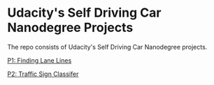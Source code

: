 # Udacity's Self Driving Car Nanodegree Projects  

The repo consists of Udacity's Self Driving Car Nanodegree projects.  

[P1: Finding Lane Lines](https://github.com/rakeshdhote/Udacity-Self_Driving_Car_NanoDegree/tree/master/P1_Finding_Lane_Lines)

[P2: Traffic Sign Classifer](https://github.com/rakeshdhote/Udacity-Self_Driving_Car_NanoDegree/tree/master/P2_Traffic_Sign_Classifier)
